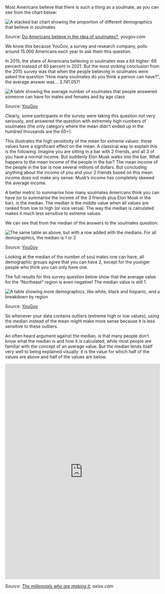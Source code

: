 Most Americans believe that there is such a thing as a soulmate, as you can see from the chart below:

![A stacked bar chart showing the proportion of different demographics that believe in soulmates](Pitfalls%20in%20statistics%20averages,%20medians%20and%20distr%20cf84343854f04c8ebb618b372c38843e/yougov-soulmates-2021.png)

Source: [Do Americans believe in the idea of soulmates?](https://today.yougov.com/topics/lifestyle/articles-reports/2021/02/10/soulmates-poll-survey-data), yougov.com

We know this because YouGov, a survey and research company, polls around 15.000 Americans each year to ask them this question.

In 2015, the share of Americans believing in soulmates was a bit higher: 68 percent instead of 60 percent in 2021. But the most striking conclusion from the 2015 survey was that when the people believing in soulmates were asked the question “How many soulmates do you think a person can have?”, the average answer was... 3.741.057!

![A table showing the average number of soulmates that people answered someone can have for males and females and by age class](Pitfalls%20in%20statistics%20averages,%20medians%20and%20distr%20cf84343854f04c8ebb618b372c38843e/yougov-soulmates-mean.png)

Source: [YouGov](http://cdn.yougov.com/cumulus_uploads/document/210ti0sx4y/tabs_OPI_soulmates_20150330.pdf)

Clearly, some participants in the survey were taking this question not very seriously, and answered the question with extremely high numbers of soulmates (the only category where the mean didn’t ended up in the hundred thousands are the 65+).

This illustrates the high sensitivity of the mean for extreme values: these values have a significant effect on the mean. A classical way to explain this is the following. Imagine you are sitting in a bar with 2 friends, and all 3 of you have a normal income. But suddenly Elon Musk walks into the bar. What happens to the mean income of the people in the bar? The mean income of the people in the bar is now several millions of dollars. But concluding anything about the income of you and your 2 friends based on this mean income does not make any sense: Musk’s income has completely skewed the average income.

A better metric to summarise how many soulmates Americans think you can have (or to summarise the income of the 3 friends plus Elon Musk in the bar), is the median. The median is the middle value when all values are ranked from low to high (or vice versa). The way the median is calculated makes it much less sensitive to extreme values.

We can see that from the median of the answers to the soulmates question:

![The same table as above, but with a row added with the medians. For all demographics, the median is 1 or 2](Pitfalls%20in%20statistics%20averages,%20medians%20and%20distr%20cf84343854f04c8ebb618b372c38843e/yougov-soulmates-medians.png)

Source: [YouGov](http://cdn.yougov.com/cumulus_uploads/document/210ti0sx4y/tabs_OPI_soulmates_20150330.pdf)

Looking at the median of the number of soul mates one can have, all demographic groups agree that you can have 2, except for the younger people who think you can only have one.

The full results for this survey question below show that the average value for the “Northeast” region is even negative! The median value is still 1.

![A table showing more demographics, like white, black and hispanic, and a breakdown by region](Pitfalls%20in%20statistics%20averages,%20medians%20and%20distr%20cf84343854f04c8ebb618b372c38843e/yougov-soulmates-allresults.png)

Source: [YouGov](http://cdn.yougov.com/cumulus_uploads/document/210ti0sx4y/tabs_OPI_soulmates_20150330.pdf)

So whenever your data contains outliers (extreme high or low values), using the median instead of the mean might make more sense because it is less sensitive to these outliers.

An often heard argument against the median, is that many people don’t know what the median is and how it is calculated, while most people are familiar with the concept of an average value. But the median lends itself very well to being explained visually: it is the value for which half of the values are above and half of the values are below.

<iframe src='https://graphics.axios.com/2019-04-06-occupation-demographics/index.html' width='100%' height='700px' style='border: none;'></iframe>

_Source: [The millennials who are making it](https://www.axios.com/the-oldest-and-youngest-jobs-in-the-us-millennials-d9738704-4c84-4208-8f15-8d997db170ac.html), axios.com_